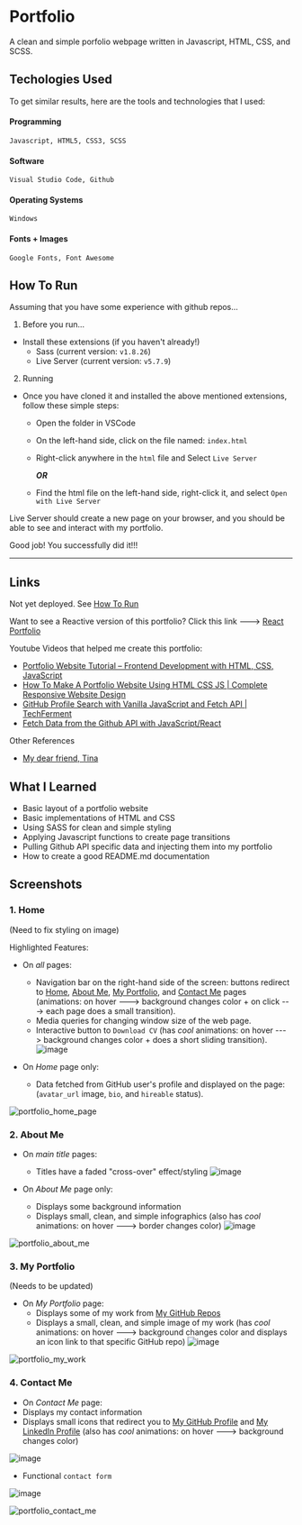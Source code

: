 # Portfolio
A clean and simple porfolio webpage written in Javascript, HTML, CSS, and SCSS.

## Techologies Used
To get similar results, here are the tools and technologies that I used:

   #### Programming
    Javascript, HTML5, CSS3, SCSS 

   #### Software
    Visual Studio Code, Github

   #### Operating Systems
    Windows

   #### Fonts + Images
    Google Fonts, Font Awesome

## How To Run
Assuming that you have some experience with github repos...

1. Before you run...
- Install these extensions (if you haven't already!)
    - Sass (current version: `v1.8.26`)
    - Live Server (current version: `v5.7.9`)
2. Running
- Once you have cloned it and installed the above mentioned extensions, follow these simple steps:
    - Open the folder in VSCode
    - On the left-hand side, click on the file named: `index.html`
    - Right-click anywhere in the `html` file and Select `Live Server` 

         ***OR***

    - Find the html file on the left-hand side, right-click it, and select `Open with Live Server`

Live Server should create a new page on your browser, and you should be able to see and interact with my portfolio.

Good job! You successfully did it!!!

---
## Links
Not yet deployed. See [How To Run](#how-to-run)

Want to see a Reactive version of this portfolio? Click this link ---> [React Portfolio](https://github.com/jasih/react-portfolio)

Youtube Videos that helped me create this portfolio:
   - [Portfolio Website Tutorial – Frontend Development with HTML, CSS, JavaScript](https://www.youtube.com/watch?v=xV7S8BhIeBo)
   - [How To Make A Portfolio Website Using HTML CSS JS | Complete Responsive Website Design](https://www.youtube.com/watch?v=0YFrGy_mzjY)
   - [GitHub Profile Search with Vanilla JavaScript and Fetch API | TechFerment](https://www.youtube.com/watch?v=0Kfwbays58g)
   - [Fetch Data from the Github API with JavaScript/React](https://www.youtube.com/watch?v=aGiPMygfMM4)

Other References
   - [My dear friend, Tina](https://github.com/tmjohnson112341/FastTrack-Portfolio) 

## What I Learned
- Basic layout of a portfolio website
- Basic implementations of HTML and CSS
- Using SASS for clean and simple styling
- Applying Javascript functions to create page transitions
- Pulling Github API specific data and injecting them into my portfolio
- How to create a good README.md documentation

## Screenshots

### 1. Home
(Need to fix styling on image)

Highlighted Features:
 - On *all* pages:
   - Navigation bar on the right-hand side of the screen: buttons redirect to [Home](#1-home), [About Me](#2-about-me), [My Portfolio](#3-my-portfolio), and [Contact Me](#4-contact-me) pages (animations: on hover ---> background changes color + on click ---> each page does a small transition).
   - Media queries for changing window size of the web page.
   - Interactive button to `Download CV` (has *cool* animations: on hover ---> background changes color + does a short sliding transition).
   ![image](https://github.com/jasih/portfolio/assets/57278438/ca73ab22-87b0-40fb-9405-d3b75a76d6a7)

 - On *Home* page only:
   - Data fetched from GitHub user's profile and displayed on the page: (`avatar_url` image, `bio`, and `hireable` status).

![portfolio_home_page](https://github.com/jasih/portfolio/assets/57278438/b9b3adc5-68dd-4caf-b747-d0af0178f2c5)

### 2. About Me
- On *main title* pages:
  - Titles have a faded "cross-over" effect/styling
  ![image](https://github.com/jasih/portfolio/assets/57278438/e954b8a5-459e-4529-b642-c06deec722e3)

- On *About Me* page only:
  - Displays some background information
  - Displays small, clean, and simple infographics (also has *cool* animations: on hover ---> border changes color) 
  ![image](https://github.com/jasih/portfolio/assets/57278438/fe0a88c3-9c65-459b-a480-9c6503146a5b)

![portfolio_about_me](https://github.com/jasih/portfolio/assets/57278438/9053f60d-11c0-45cf-9d35-c3ca5174844b)

### 3. My Portfolio 
(Needs to be updated)

- On *My Portfolio* page:
  - Displays some of my work from [My GitHub Repos](https://github.com/jasih?tab=repositories)
  - Displays a small, clean, and simple image of my work (has *cool* animations: on hover ---> background changes color and displays an icon link to that specific GitHub repo)
  ![image](https://github.com/jasih/portfolio/assets/57278438/8378be60-6e3c-4ee8-87e3-6a099b3e600d)

![portfolio_my_work](https://github.com/jasih/portfolio/assets/57278438/be3caad1-300e-4f07-8c33-ced5758ae2dd)

### 4. Contact Me

- On *Contact Me* page:
 - Displays my contact information
 - Displays small icons that redirect you to [My GitHub Profile](https://github.com/jasih) and [My LinkedIn Profile](https://www.linkedin.com/in/janet-sihapanya-b03102199/) (also has *cool* animations: on hover ---> background changes color)

 ![image](https://github.com/jasih/portfolio/assets/57278438/8dc2a14e-9978-4018-822c-2799183dd3ff)

 - Functional `contact form`

 ![image](https://github.com/jasih/portfolio/assets/57278438/8d192379-3231-4fd6-9744-96eb1115d8ba)

![portfolio_contact_me](https://github.com/jasih/portfolio/assets/57278438/67afa310-5961-479f-a9c4-b864db4f4639)
